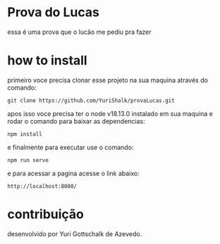 # Prova do  Lucas

essa é uma prova que o lucão me pediu pra fazer

# how to install

primeiro voce precisa clonar esse projeto na sua maquina através do comando:

```
git clone https://github.com/YuriShalk/provaLucas.git
```

apos isso voce precisa ter o node v18.13.0 instalado em sua maquina 
e rodar o comando para baixar as dependencias:

```
npm install
```

e finalmente para executar use o comando: 

```
npm run serve
```

e para acessar a pagina acesse o link abaixo:

```
http://localhost:8080/
```

# contribuição

desenvolvido por Yuri Gottschalk de Azevedo.

